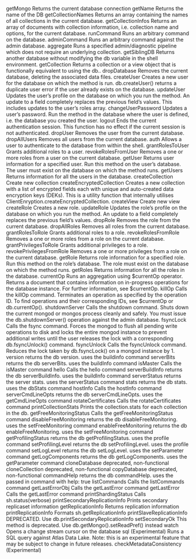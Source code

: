 getMongo                                   Returns the current database connection
getName                                    Returns the name of the DB
getCollectionNames                         Returns an array containing the names of all collections in the current database.
getCollectionInfos                         Returns an array of documents with collection information, i.e. collection name and options, for the current database.
runCommand                                 Runs an arbitrary command on the database.
adminCommand                               Runs an arbitrary command against the admin database.
aggregate                                  Runs a specified admin/diagnostic pipeline which does not require an underlying collection.
getSiblingDB                               Returns another database without modifying the db variable in the shell environment.
getCollection                              Returns a collection or a view object that is functionally equivalent to using the db.<collectionName>.
dropDatabase                               Removes the current database, deleting the associated data files.
createUser                                 Creates a new user for the database on which the method is run. db.createUser() returns a duplicate user error if the user already exists on the database.
updateUser                                 Updates the user’s profile on the database on which you run the method. An update to a field completely replaces the previous field’s values. This includes updates to the user’s roles array.
changeUserPassword                         Updates a user’s password. Run the method in the database where the user is defined, i.e. the database you created the user.
logout                                     Ends the current authentication session. This function has no effect if the current session is not authenticated.
dropUser                                   Removes the user from the current database.
dropAllUsers                               Removes all users from the current database.
auth                                       Allows a user to authenticate to the database from within the shell.
grantRolesToUser                           Grants additional roles to a user.
revokeRolesFromUser                        Removes a one or more roles from a user on the current database.
getUser                                    Returns user information for a specified user. Run this method on the user’s database. The user must exist on the database on which the method runs.
getUsers                                   Returns information for all the users in the database.
createCollection                           Create new collection
createEncryptedCollection                  Creates a new collection with a list of encrypted fields each with unique and auto-created data encryption keys (DEKs). This is a utility function that internally utilises ClientEnryption.createEncryptedCollection.
createView                                 Create new view
createRole                                 Creates a new role.
updateRole                                 Updates the role’s profile on the database on which you run the method. An update to a field completely replaces the previous field’s values.
dropRole                                   Removes the role from the current database.
dropAllRoles                               Removes all roles from the current database.
grantRolesToRole                           Grants additional roles to a role.
revokeRolesFromRole                        Removes a one or more roles from a role on the current database.
grantPrivilegesToRole                      Grants additional privileges to a role.
revokePrivilegesFromRole                   Removes a one or more privileges from a role on the current database.
getRole                                    Returns role information for a specified role. Run this method on the role’s database. The role must exist on the database on which the method runs.
getRoles                                   Returns information for all the roles in the database.
currentOp                                  Runs an aggregation using $currentOp operator. Returns a document that contains information on in-progress operations for the database instance. For further information, see $currentOp.
killOp                                     Calls the killOp command. Terminates an operation as specified by the operation ID. To find operations and their corresponding IDs, see $currentOp or db.currentOp().
shutdownServer                             Calls the shutdown command. Shuts down the current mongod or mongos process cleanly and safely. You must issue the db.shutdownServer() operation against the admin database.
fsyncLock                                  Calls the fsync command. Forces the mongod to flush all pending write operations to disk and locks the entire mongod instance to prevent additional writes until the user releases the lock with a corresponding db.fsyncUnlock() command.
fsyncUnlock                                Calls the fsyncUnlock command. Reduces the lock taken by db.fsyncLock() on a mongod instance by 1.
version                                    returns the db version. uses the buildinfo command
serverBits                                 returns the db serverBits. uses the buildInfo command
isMaster                                   Calls the isMaster command
hello                                      Calls the hello command
serverBuildInfo                            returns the db serverBuildInfo. uses the buildInfo command
serverStatus                               returns the server stats. uses the serverStatus command
stats                                      returns the db stats. uses the dbStats command
hostInfo                                   Calls the hostInfo command
serverCmdLineOpts                          returns the db serverCmdLineOpts. uses the getCmdLineOpts command
rotateCertificates                         Calls the rotateCertificates command
printCollectionStats                       Prints the collection.stats for each collection in the db.
getFreeMonitoringStatus                    Calls the getFreeMonitoringStatus command
disableFreeMonitoring                      returns the db disableFreeMonitoring. uses the setFreeMonitoring command
enableFreeMonitoring                       returns the db enableFreeMonitoring. uses the setFreeMonitoring command
getProfilingStatus                         returns the db getProfilingStatus. uses the profile command
setProfilingLevel                          returns the db setProfilingLevel. uses the profile command
setLogLevel                                returns the db setLogLevel. uses the setParameter command
getLogComponents                           returns the db getLogComponents. uses the getParameter command
cloneDatabase                              deprecated, non-functional
cloneCollection                            deprecated, non-functional
copyDatabase                               deprecated, non-functional
commandHelp                                returns the db commandHelp. uses the passed in command with help: true
listCommands                               Calls the listCommands command
getLastErrorObj                            Calls the getLastError command
getLastError                               Calls the getLastError command
printShardingStatus                        Calls sh.status(verbose)
printSecondaryReplicationInfo              Prints secondary replicaset information
getReplicationInfo                         Returns replication information
printReplicationInfo                       Formats sh.getReplicationInfo
printSlaveReplicationInfo                  DEPRECATED. Use db.printSecondaryReplicationInfo
setSecondaryOk                             This method is deprecated. Use db.getMongo().setReadPref() instead
watch                                      Opens a change stream cursor on the database
sql                                        (Experimental) Runs a SQL query against Atlas Data Lake. Note: this is an experimental feature that may be subject to change in future releases.
checkMetadataConsistency                   (Experimental)